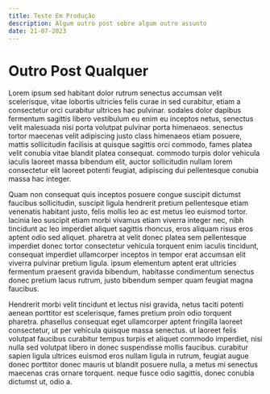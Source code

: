 ```yaml
---
title: Teste Em Produção
description: Algum outro post sobre algum outro assunto
date: 21-07-2023
---
```


# Outro Post Qualquer

Lorem ipsum sed habitant dolor rutrum senectus accumsan velit scelerisque, vitae lobortis ultricies felis curae in sed curabitur, etiam a consectetur orci curabitur ultrices hac pulvinar. sodales dolor dapibus fermentum sagittis libero vestibulum eu enim eu inceptos netus, senectus velit malesuada nisi porta volutpat pulvinar porta himenaeos. senectus tortor maecenas velit adipiscing justo class himenaeos etiam posuere, mattis sollicitudin facilisis at quisque sagittis orci commodo, fames platea velit conubia vitae blandit platea consequat. commodo turpis dolor vehicula iaculis laoreet massa bibendum elit, auctor sollicitudin nullam lorem consectetur elit laoreet potenti feugiat, adipiscing dui pellentesque conubia massa hac integer. 

Quam non consequat quis inceptos posuere congue suscipit dictumst faucibus sollicitudin, suscipit ligula hendrerit pretium pellentesque etiam venenatis habitant justo, felis mollis leo ac est metus leo euismod tortor. lacinia leo suscipit etiam morbi vivamus etiam viverra integer nec, nibh tincidunt ac leo imperdiet aliquet sagittis rhoncus, eros aliquam risus eros aptent odio sed aliquet. pharetra at velit donec platea sem pellentesque imperdiet donec tortor consectetur vehicula torquent enim iaculis tincidunt, consequat imperdiet ullamcorper inceptos in tempor erat accumsan elit viverra pulvinar pretium ligula. ipsum elementum aptent erat ultricies fermentum praesent gravida bibendum, habitasse condimentum senectus donec pretium lacus rutrum, justo bibendum semper quam feugiat magna faucibus. 

Hendrerit morbi velit tincidunt et lectus nisi gravida, netus taciti potenti aenean porttitor est scelerisque, fames pretium proin odio torquent pharetra. phasellus consequat eget ullamcorper aptent fringilla laoreet consectetur, ut per vehicula quisque massa senectus. ut laoreet felis volutpat faucibus curabitur tempus turpis et aliquet commodo imperdiet, nisi nulla sed volutpat libero in donec suspendisse mollis faucibus. curabitur sapien ligula ultrices euismod eros nullam ligula in rutrum, feugiat augue donec porttitor donec mauris ut blandit posuere nulla, a metus mi senectus maecenas cras ornare torquent. neque fusce odio sagittis, donec conubia dictumst ut, odio a. 
